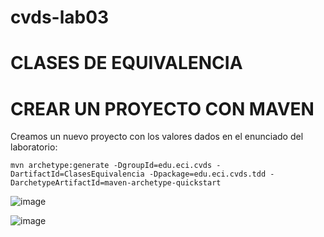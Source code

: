 # cvds-lab03

# CLASES DE EQUIVALENCIA
# CREAR UN PROYECTO CON MAVEN

Creamos un nuevo proyecto con los valores dados en el enunciado del laboratorio:

```
mvn archetype:generate -DgroupId=edu.eci.cvds -DartifactId=ClasesEquivalencia -Dpackage=edu.eci.cvds.tdd -DarchetypeArtifactId=maven-archetype-quickstart
```

![image](https://user-images.githubusercontent.com/63562181/220468826-b9e985ff-36f6-45ed-b81e-117836b48486.png)

![image](https://user-images.githubusercontent.com/63562181/220468961-ca8b6402-b26d-4ff1-afeb-104b7f596fda.png)
